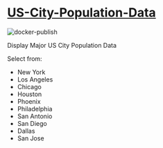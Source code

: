 # [US-City-Population-Data](https://us-city-population-data.streamlit.app/)
![docker-publish](https://github.com/KarinaTheCorgi/US-City-Population-Data/actions/workflows/docker-publish.yml)

Display Major US City Population Data

Select from:
 - New York
 - Los Angeles
 - Chicago
 - Houston
 - Phoenix
 - Philadelphia
 - San Antonio
 - San Diego
 - Dallas
 - San Jose
